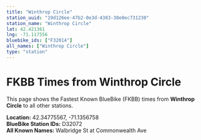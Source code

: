 ```yaml
---
title: "Winthrop Circle"
station_uuid: "19d126ee-47b2-0e3d-4383-38e0ec731230"
station_name: "Winthrop Circle"
lat: 42.421361
lng: -71.117556
bluebike_ids: ["F32014"]
all_names: ["Winthrop Circle"]
type: "station"
---
```


# FKBB Times from Winthrop Circle

This page shows the Fastest Known BlueBike (FKBB) times from **Winthrop Circle** to all other stations.

**Location:** 42.34775567, -71.1356758  
**BlueBike Station IDs:** D32072  
**All Known Names:** Walbridge St at Commonwealth Ave

